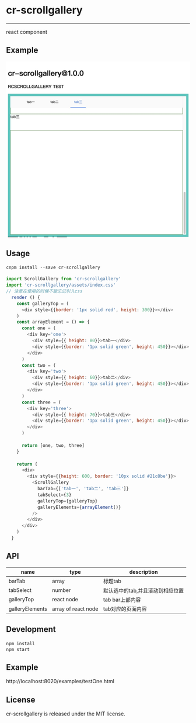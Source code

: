 # cr-scrollgallery
---

react component

## Example
<img src="./github/example.jpg" alt="example" />

## Usage

```jsx
cnpm install --save cr-scrollgallery
```

```js
import ScrollGallery from 'cr-scrollgallery'
import 'cr-scrollgallery/assets/index.css'
// 注意在使用的时候不能忘记引入css
  render () {
    const galleryTop = (
      <div style={{border: '1px solid red', height: 300}}></div>
    )
    const arrayElement = () => {
      const one = (
        <div key='one'>
          <div style={{ height: 80}}>tab一</div>
          <div style={{border: '1px solid green', height: 450}}></div>
        </div>
      )
      const two = (
        <div key='two'>
          <div style={{ height: 60}}>tab二</div>
          <div style={{border: '1px solid green', height: 450}}></div>
        </div>
      )
      const three = (
        <div key='three'>
          <div style={{ height: 70}}>tab三</div>
          <div style={{border: '1px solid green', height: 450}}></div>
        </div>
      )

      return [one, two, three]
    }

    return (
      <div>
        <div style={{height: 600, border: '10px solid #21c8be'}}>
          <ScrollGallery
            barTab={['tab一', 'tab二', 'tab三']}
            tabSelect={3}
            galleryTop={galleryTop}
            galleryElements={arrayElement()}
          />
        </div>
      </div>
    )
  }

```

## API
name | type | description
-----|------|------------
barTab|array|标题tab
tabSelect|number|默认选中的tab,并且滚动到相应位置
galleryTop|react node|tab bar上部内容
galleryElements|array of react node|tab对应的页面内容

## Development

```
npm install
npm start
```

## Example

http://localhost:8020/examples/testOne.html


## License

cr-scrollgallery is released under the MIT license.
